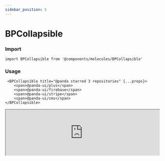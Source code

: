 ```yaml
---
sidebar_position: 5
---
```


#  BPCollapsible

### Import

```tsx
import BPCollapsible from '@components/molecules/BPCollapsible'
```

### Usage 

```tsx
 <BPCollapsible title="@panda starred 3 repositories" {...props}>
    <span>@panda-ui/plus</span>
    <span>@panda-ui/firebase</span>
    <span>@panda-ui/stripe</span>
    <span>@panda-ui/cms</span>
</BPCollapsible>
```

<iframe width="100%" heigh="200px" src="https://ui-kit.blue-panda.dev/iframe.html?args=&id=molecules-bpcollapsible--basic&viewMode=story" />


### Props 


| Prop | Default | Options |
| ----------- | ----------- | ----------- |
| variant | default | 'default' \| 'inverted' \| 'danger' \| 'cyber' \| 'caution' \| 'success' \| 'primary' \| 'secondary' \| 'accent' \| 'light' \| 'link’ | 
| size | md | 'xxs'  \| 'xs'   \| 's'  \| 'md'  \| 'lg'  \| 'xl' \| 'xxl' 
| outlined | false | true \|  false 
| magic | false | true \|  false 
| hoverable | false | true \|  false 
| title | null | string



Check more colors, statuses and styles at: 
<img src={'/img/sb.png'} style={{width: '15px'}} />

https://ui-kit.blue-panda.dev/?path=/story/molecules-bpcollapsible--basic